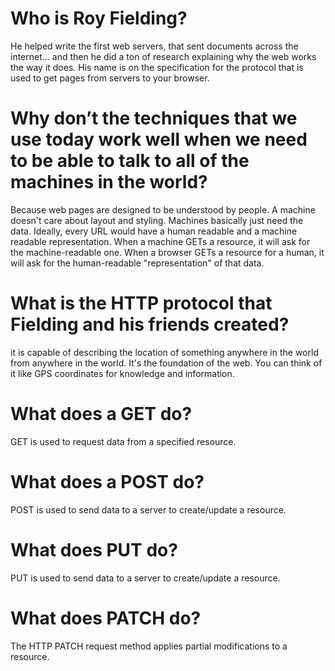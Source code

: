 # Who is Roy Fielding?

He helped write the first web servers, that sent documents across the internet… and then he did a ton of research explaining why the web works the way it does. His name is on the specification for the protocol that is used to get pages from servers to your browser.

# Why don’t the techniques that we use today work well when we need to be able to talk to all of the machines in the world?
Because web pages are designed to be understood by people. A machine doesn't care about layout and styling. Machines basically just need the data. Ideally, every URL would have a human readable and a machine readable representation. When a machine GETs a resource, it will ask for the machine-readable one. When a browser GETs a resource for a human, it will ask for the human-readable "representation" of that data.

# What is the HTTP protocol that Fielding and his friends created?
it is capable of describing the location of something anywhere in the world from anywhere in the world. It's the foundation of the web. You can think of it like GPS coordinates for knowledge and information.

# What does a GET do?
GET is used to request data from a specified resource.

# What does a POST do?
POST is used to send data to a server to create/update a resource.

# What does PUT do?
PUT is used to send data to a server to create/update a resource.

# What does PATCH do?
The HTTP PATCH request method applies partial modifications to a resource.